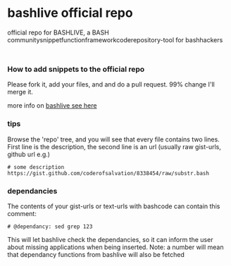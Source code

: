 bashlive official repo
======================
official repo for BASHLIVE, a BASH communitysnippetfunctionframeworkcoderepository-tool for bashhackers

<img alt="" src="http://2webapp.com/bashlive/bashlive.png" style="height:0.8em"/>

### How to add snippets to the official repo

Please fork it, add your files, and and do a pull request.
99% change I'll merge it.

more info on [bashlive see here](http://2webapp.com/bashlive)

### tips 
Browse the 'repo' tree, and you will see that every file contains two lines.
First line is the description, the second line is an url (usually raw gist-urls, github url e.g.)

    # some description
    https://gist.github.com/coderofsalvation/8338454/raw/substr.bash

### dependancies 
The contents of your gist-urls or text-urls with bashcode can contain this comment:

    # @dependancy: sed grep 123

This will let bashlive check the dependancies, so it can inform the user about missing applications when being inserted.
Note: a number will mean that dependancy functions from bashlive will also be fetched

